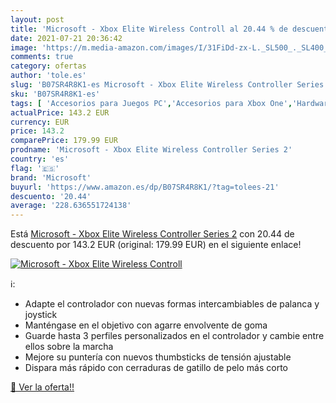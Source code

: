 ```yaml
---
layout: post
title: 'Microsoft - Xbox Elite Wireless Controll al 20.44 % de descuento'
date: 2021-07-21 20:36:42
image: 'https://m.media-amazon.com/images/I/31FiDd-zx-L._SL500_._SL400_.jpg'
comments: true
category: ofertas
author: 'tole.es'
slug: 'B07SR4R8K1-es Microsoft - Xbox Elite Wireless Controller Series 2'
sku: 'B07SR4R8K1-es'
tags: [ 'Accesorios para Juegos PC','Accesorios para Xbox One','Hardware y juegos para Xbox One','Juegos y Accesorios para PC','Mandos de juego para PC','Mandos para PC','Mandos para Xbox One','Mandos y controles para Xbox One','Videojuegos','microsoft','xbox', ]
actualPrice: 143.2 EUR
currency: EUR
price: 143.2
comparePrice: 179.99 EUR
prodname: 'Microsoft - Xbox Elite Wireless Controller Series 2'
country: 'es'
flag: '🇪🇸'
brand: 'Microsoft'
buyurl: 'https://www.amazon.es/dp/B07SR4R8K1/?tag=tolees-21'
descuento: '20.44'
average: '228.636551724138'
---
```


Está [Microsoft - Xbox Elite Wireless Controller Series 2](https://www.amazon.es/dp/B07SR4R8K1/?tag=tolees-21) con 20.44 de descuento por 143.2 EUR (original: 179.99 EUR) en el siguiente enlace!

[![Microsoft - Xbox Elite Wireless Controll](https://m.media-amazon.com/images/I/31FiDd-zx-L._SL500_._SL400_.jpg)](https://www.amazon.es/dp/B07SR4R8K1/?tag=tolees-21)

ℹ️:

- Adapte el controlador con nuevas formas intercambiables de palanca y joystick
- Manténgase en el objetivo con agarre envolvente de goma
- Guarde hasta 3 perfiles personalizados en el controlador y cambie entre ellos sobre la marcha
- Mejore su puntería con nuevos thumbsticks de tensión ajustable
- Dispara más rápido con cerraduras de gatillo de pelo más corto

[🛒 Ver la oferta!!](https://www.amazon.es/dp/B07SR4R8K1/?tag=tolees-21)
